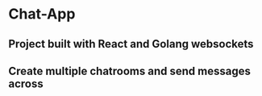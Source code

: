 # Chat-App
## Project built with React and Golang websockets
## Create multiple chatrooms and send messages across

